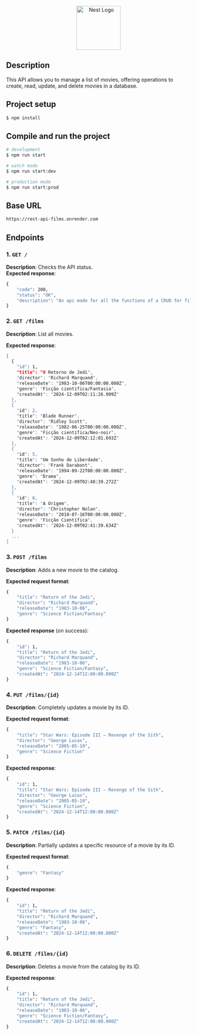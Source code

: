 <p align="center">
  <a href="http://nestjs.com/" target="blank"><img src="https://nestjs.com/img/logo-small.svg" width="120" alt="Nest Logo" /></a>
</p>

## Description

This API allows you to manage a list of movies, offering operations to create, read, update, and delete movies in a database.

## Project setup

```bash
$ npm install
```

## Compile and run the project

```bash
# development
$ npm run start

# watch mode
$ npm run start:dev

# production mode
$ npm run start:prod
```

## Base URL

```bash
https://rest-api-films.onrender.com
```

## Endpoints

### 1. `GET /`
**Description**: Checks the API status.  
**Expected response**:
```bash
{
    "code": 200,
    "status": "OK",
    "description": "An api made for all the functions of a CRUD for films."
}
```

### 2. `GET /films`
**Description**: List all movies.

**Expected response**:
```bash
[
  {
    "id": 1,
    "title": "O Retorno de Jedi",
    "director": "Richard Marquand",
    "releaseDate": "1983-10-06T00:00:00.000Z",
    "genre": "Ficção científica/Fantasia",
    "createdAt": "2024-12-09T02:11:26.909Z"
  },
  {
    "id": 2,
    "title": "Blade Runner",
    "director": "Ridley Scott",
    "releaseDate": "1982-06-25T00:00:00.000Z",
    "genre": "Ficção científica/Neo-noir",
    "createdAt": "2024-12-09T02:12:01.693Z"
  },
  {
    "id": 5,
    "title": "Um Sonho de Liberdade",
    "director": "Frank Darabont",
    "releaseDate": "1994-09-22T00:00:00.000Z",
    "genre": "Drama",
    "createdAt": "2024-12-09T02:40:39.272Z"
  },
  {
    "id": 6,
    "title": "A Origem",
    "director": "Christopher Nolan",
    "releaseDate": "2010-07-16T00:00:00.000Z",
    "genre": "Ficção Científica",
    "createdAt": "2024-12-09T02:41:39.634Z"
  }
  ...
]
```

### 3. `POST /films`
**Description**: Adds a new movie to the catalog.  

**Expected request format**:
```bash
{
    "title": "Return of the Jedi",
    "director": "Richard Marquand",
    "releaseDate": "1983-10-06",
    "genre": "Science Fiction/Fantasy"
}
```

**Expected response** (on success):
```bash
{
    "id": 1,
    "title": "Return of the Jedi",
    "director": "Richard Marquand",
    "releaseDate": "1983-10-06",
    "genre": "Science Fiction/Fantasy",
    "createdAt": "2024-12-14T12:00:00.000Z"
}
```

### 4. `PUT /films/{id}`
**Description**: Completely updates a movie by its ID.  

**Expected request format**:
```bash
{
    "title": "Star Wars: Episode III – Revenge of the Sith",
    "director": "George Lucas",
    "releaseDate": "2005-05-19",
    "genre": "Science Fiction"
}
```

**Expected response**:
```bash
{
    "id": 1,
    "title": "Star Wars: Episode III – Revenge of the Sith",
    "director": "George Lucas",
    "releaseDate": "2005-05-19",
    "genre": "Science Fiction",
    "createdAt": "2024-12-14T12:00:00.000Z"
}
```

### 5. `PATCH /films/{id}`
**Description**: Partially updates a specific resource of a movie by its ID.  

**Expected request format**:
```bash
{
    "genre": "Fantasy"
}
```

**Expected response**:
```bash
{
    "id": 1,
    "title": "Return of the Jedi",
    "director": "Richard Marquand",
    "releaseDate": "1983-10-06",
    "genre": "Fantasy",
    "createdAt": "2024-12-14T12:00:00.000Z"
}
```

### 6. `DELETE /films/{id}`
**Description**: Deletes a movie from the catalog by its ID.  

**Expected response**:
```bash
{
    "id": 1,
    "title": "Return of the Jedi",
    "director": "Richard Marquand",
    "releaseDate": "1983-10-06",
    "genre": "Science Fiction/Fantasy",
    "createdAt": "2024-12-14T12:00:00.000Z"
}
```
